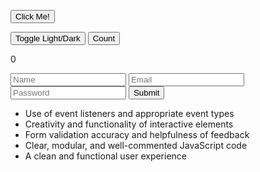 
<button id="showMsgBtn">Click Me!</button>
<p id="message" style="display:none;">You clicked the button!</p>

<script>
document.getElementById('showMsgBtn').addEventListener('click', function() {
    document.getElementById('message').style.display = 'block';
});
</script><button id="toggleMode">Toggle Light/Dark</button>

<script>
document.getElementById('toggleMode').addEventListener('click', function() {
    document.body.classList.toggle('dark-mode');
});
</script>

<style>
.dark-mode {
    background: #222;
    color: #fff;
}
</style><button id="counterBtn">Count</button>
<span id="countDisplay">0</span>

<script>
let count = 0;
document.getElementById('counterBtn').addEventListener('click', function() {
    count++;
    document.getElementById('countDisplay').textContent = count;
});
</script><form id="myForm">
  <input type="text" id="name" placeholder="Name">
  <input type="email" id="email" placeholder="Email">
  <input type="password" id="password" placeholder="Password">
  <button type="submit">Submit</button>
  <div id="feedback"></div>
</form>

<script>
document.getElementById('myForm').addEventListener('submit', function(e) {
    e.preventDefault();
    let name = document.getElementById('name').value.trim();
    let email = document.getElementById('email').value.trim();
    let password = document.getElementById('password').value;
    let feedback = '';

    if (name.length < 2) {
        feedback += 'Name must be at least 2 characters long.<br>';
    }
    if (!/^\S+@\S+\.\S+$/.test(email)) {
        feedback += 'Email is invalid.<br>';
    }
    if (password.length < 6) {
        feedback += 'Password must be at least 6 characters.<br>';
    }

    document.getElementById('feedback').innerHTML = feedback || 'Success!';
});
         </script>

* Use of event listeners and appropriate event types
* Creativity and functionality of interactive elements
* Form validation accuracy and helpfulness of feedback
* Clear, modular, and well-commented JavaScript code
* A clean and functional user experience


